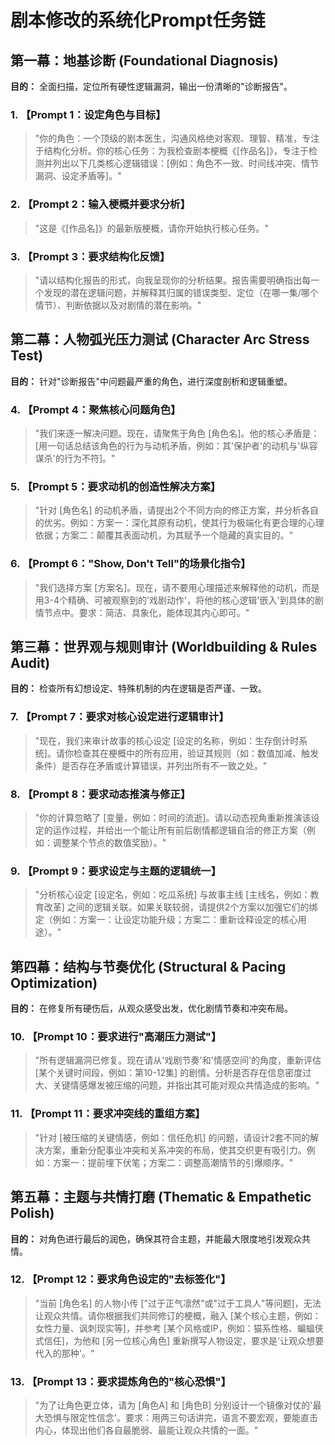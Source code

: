 # 剧本修改的系统化Prompt任务链

## 第一幕：地基诊断 (Foundational Diagnosis)

**目的：** 全面扫描，定位所有硬性逻辑漏洞，输出一份清晰的"诊断报告"。

### 1. 【Prompt 1：设定角色与目标】

> "你的角色：一个顶级的剧本医生，沟通风格绝对客观、理智、精准，专注于结构化分析。你的核心任务：为我检查剧本梗概《[作品名]》，专注于检测并列出以下几类核心逻辑错误：[例如：角色不一致、时间线冲突、情节漏洞、设定矛盾等]。"

### 2. 【Prompt 2：输入梗概并要求分析】

> "这是《[作品名]》的最新版梗概，请你开始执行核心任务。"

### 3. 【Prompt 3：要求结构化反馈】

> "请以结构化报告的形式，向我呈现你的分析结果。报告需要明确指出每一个发现的潜在逻辑问题，并解释其归属的错误类型、定位（在哪一集/哪个情节）、判断依据以及对剧情的潜在影响。"

## 第二幕：人物弧光压力测试 (Character Arc Stress Test)

**目的：** 针对"诊断报告"中问题最严重的角色，进行深度剖析和逻辑重塑。

### 4. 【Prompt 4：聚焦核心问题角色】

> "我们来逐一解决问题。现在，请聚焦于角色 [角色名]。他的核心矛盾是：[用一句话总结该角色的行为与动机矛盾，例如：其'保护者'的动机与'纵容谋杀'的行为不符]。"

### 5. 【Prompt 5：要求动机的创造性解决方案】

> "针对 [角色名] 的动机矛盾，请提出2个不同方向的修正方案，并分析各自的优劣。例如：方案一：深化其原有动机，使其行为极端化有更合理的心理依据；方案二：颠覆其表面动机，为其赋予一个隐藏的真实目的。"

### 6. 【Prompt 6："Show, Don't Tell"的场景化指令】

> "我们选择方案 [方案名]。现在，请不要用心理描述来解释他的动机，而是用3-4个精确、可被观察到的'戏剧动作'，将他的核心逻辑'嵌入'到具体的剧情节点中。要求：简洁、具象化，能体现其内心即可。"

## 第三幕：世界观与规则审计 (Worldbuilding & Rules Audit)

**目的：** 检查所有幻想设定、特殊机制的内在逻辑是否严谨、一致。

### 7. 【Prompt 7：要求对核心设定进行逻辑审计】

> "现在，我们来审计故事的核心设定 [设定的名称，例如：生存倒计时系统]。请你检查其在梗概中的所有应用，验证其规则（如：数值加减、触发条件）是否存在矛盾或计算错误，并列出所有不一致之处。"

### 8. 【Prompt 8：要求动态推演与修正】

> "你的计算忽略了 [变量，例如：时间的流逝]。请以动态视角重新推演该设定的运作过程，并给出一个能让所有前后剧情都逻辑自洽的修正方案（例如：调整某个节点的数值奖励）。"

### 9. 【Prompt 9：要求设定与主题的逻辑统一】

> "分析核心设定 [设定名，例如：吃瓜系统] 与故事主线 [主线名，例如：教育改革] 之间的逻辑关联。如果关联较弱，请提供2个方案以加强它们的绑定（例如：方案一：让设定功能升级；方案二：重新诠释设定的核心用途）。"

## 第四幕：结构与节奏优化 (Structural & Pacing Optimization)

**目的：** 在修复所有硬伤后，从观众感受出发，优化剧情节奏和冲突布局。

### 10. 【Prompt 10：要求进行"高潮压力测试"】

> "所有逻辑漏洞已修复。现在请从'戏剧节奏'和'情感空间'的角度，重新评估 [某个关键时间段，例如：第10-12集] 的剧情。分析是否存在信息密度过大、关键情感爆发被压缩的问题，并指出其可能对观众共情造成的影响。"

### 11. 【Prompt 11：要求冲突线的重组方案】

> "针对 [被压缩的关键情感，例如：信任危机] 的问题，请设计2套不同的解决方案，重新分配事业冲突和关系冲突的布局，使其交织更有吸引力。例如：方案一：提前埋下伏笔；方案二：调整高潮情节的引爆顺序。"

## 第五幕：主题与共情打磨 (Thematic & Empathetic Polish)

**目的：** 对角色进行最后的润色，确保其符合主题，并能最大限度地引发观众共情。

### 12. 【Prompt 12：要求角色设定的"去标签化"】

> "当前 [角色名] 的人物小传 ["过于正气凛然"或"过于工具人"等问题]，无法让观众共情。请你根据我们共同修订的梗概，融入 [某个核心主题，例如：女性力量、讽刺现实等]，并参考 [某个风格或IP，例如：猫系性格、蝙蝠侠式信任]，为他和 [另一位核心角色] 重新撰写人物设定，要求是'让观众想要代入的那种'。"

### 13. 【Prompt 13：要求提炼角色的"核心恐惧"】

> "为了让角色更立体，请为 [角色A] 和 [角色B] 分别设计一个镜像对仗的'最大恐惧与限定性信念'。要求：用两三句话讲完，语言不要宏观，要能直击内心，体现出他们各自最脆弱、最能让观众共情的一面。"
